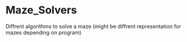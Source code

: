 # Maze_Solvers
Diffrent algorithms to solve a maze (might be diffrent representation for mazes depending on program)


